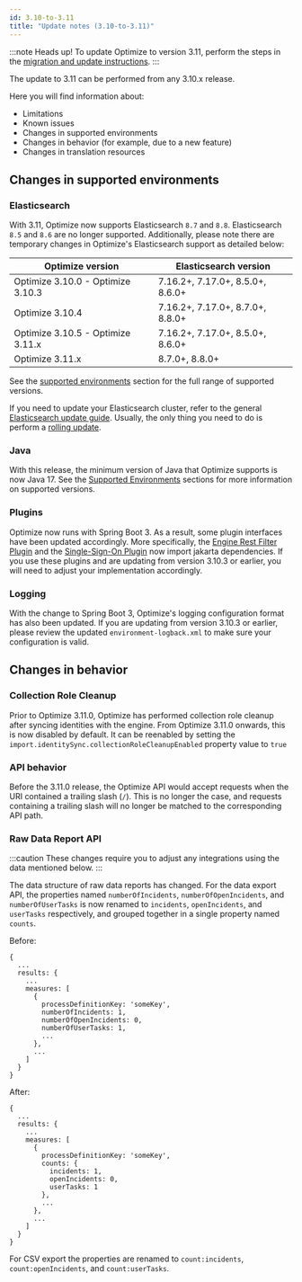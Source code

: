 ```yaml
---
id: 3.10-to-3.11
title: "Update notes (3.10-to-3.11)"
---
```


:::note Heads up!
To update Optimize to version 3.11, perform the steps in the [migration and update instructions](./instructions.md).
:::

The update to 3.11 can be performed from any 3.10.x release.

Here you will find information about:

- Limitations
- Known issues
- Changes in supported environments
- Changes in behavior (for example, due to a new feature)
- Changes in translation resources

## Changes in supported environments

### Elasticsearch

With 3.11, Optimize now supports Elasticsearch `8.7` and `8.8`. Elasticsearch `8.5` and `8.6` are no longer supported.
Additionally, please note there are temporary changes in Optimize's Elasticsearch support as detailed below:

| Optimize version                  | Elasticsearch version            |
| --------------------------------- | -------------------------------- |
| Optimize 3.10.0 - Optimize 3.10.3 | 7.16.2+, 7.17.0+, 8.5.0+, 8.6.0+ |
| Optimize 3.10.4                   | 7.16.2+, 7.17.0+, 8.7.0+, 8.8.0+ |
| Optimize 3.10.5 - Optimize 3.11.x | 7.16.2+, 7.17.0+, 8.5.0+, 8.6.0+ |
| Optimize 3.11.x                   | 8.7.0+, 8.8.0+                   |

See the [supported environments]($docs$/reference/supported-environments) section for the full range of supported versions.

If you need to update your Elasticsearch cluster, refer to the general [Elasticsearch update guide](https://www.elastic.co/guide/en/elasticsearch/reference/current/setup-upgrade.html). Usually, the only thing you need to do is perform a [rolling update](https://www.elastic.co/guide/en/elasticsearch/reference/current/rolling-upgrades.html).

### Java

With this release, the minimum version of Java that Optimize supports is now Java 17. See the [Supported Environments]($docs$/reference/supported-environments) sections for more information on supported versions.

### Plugins

Optimize now runs with Spring Boot 3. As a result, some plugin interfaces have been updated accordingly. More specifically, the [Engine Rest Filter Plugin](./../plugins/engine-rest-filter-plugin.md) and the [Single-Sign-On Plugin](./../plugins/single-sign-on.md) now import jakarta dependencies. If you use these plugins and are updating from version 3.10.3 or earlier, you will need to adjust your implementation accordingly.

### Logging

With the change to Spring Boot 3, Optimize's logging configuration format has also been updated. If you are updating from version 3.10.3 or earlier, please review the updated `environment-logback.xml` to make sure your configuration is valid.

## Changes in behavior

### Collection Role Cleanup

Prior to Optimize 3.11.0, Optimize has performed collection role cleanup after syncing identities with the engine. From
Optimize 3.11.0 onwards, this is now disabled by default. It can be reenabled by setting the
`import.identitySync.collectionRoleCleanupEnabled` property value to `true`

### API behavior

Before the 3.11.0 release, the Optimize API would accept requests when the URI contained a trailing slash (`/`). This is no longer the case, and requests containing a trailing slash will no longer be matched to the corresponding API path.

### Raw Data Report API

:::caution
These changes require you to adjust any integrations using the data mentioned below.
:::

The data structure of raw data reports has changed. For the data export API, the properties named `numberOfIncidents`, `numberOfOpenIncidents`, and `numberOfUserTasks` is now renamed to `incidents`, `openIncidents`, and `userTasks` respectively, and grouped together in a single property named `counts`.

Before:

```
{
  ...
  results: {
    ...
    measures: [
      {
        processDefinitionKey: 'someKey',
        numberOfIncidents: 1,
        numberOfOpenIncidents: 0,
        numberOfUserTasks: 1,
        ...
      },
      ...
    ]
  }
}
```

After:

```
{
  ...
  results: {
    ...
    measures: [
      {
        processDefinitionKey: 'someKey',
        counts: {
          incidents: 1,
          openIncidents: 0,
          userTasks: 1
        },
        ...
      },
      ...
    ]
  }
}
```

For CSV export the properties are renamed to `count:incidents`, `count:openIncidents`, and `count:userTasks`.
